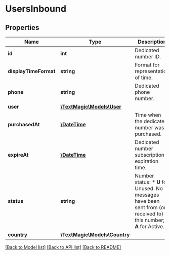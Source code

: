 # UsersInbound

## Properties
Name | Type | Description | Notes
------------ | ------------- | ------------- | -------------
**id** | **int** | Dedicated number ID. | 
**displayTimeFormat** | **string** | Format for representation of time. | [optional] 
**phone** | **string** | Dedicated phone number. | [optional] 
**user** | [**\TextMagic\Models\User**](User.md) |  | 
**purchasedAt** | [**\DateTime**](\DateTime.md) | Time when the dedicated number was purchased. | 
**expireAt** | [**\DateTime**](\DateTime.md) | Dedicated number subscription expiration time. | 
**status** | **string** | Number status: *   **U** for Unused. No messages have been sent from (or received to) this number; *   **A** for Active. | 
**country** | [**\TextMagic\Models\Country**](Country.md) |  | 

[[Back to Model list]](../README.md#documentation-for-models) [[Back to API list]](../README.md#documentation-for-api-endpoints) [[Back to README]](../README.md)


